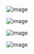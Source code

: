![image](https://github.com/user-attachments/assets/f71362c9-3998-4e91-ab37-b246c086ce30)

![image](https://github.com/user-attachments/assets/62fe8d14-cf50-4566-9547-814d6d3263b6)

![image](https://github.com/user-attachments/assets/6911e3d4-6bfb-4399-9b41-cba114dded00)

![image](https://github.com/user-attachments/assets/72934a7b-a1e4-4b4d-ae36-65c52a25f765)
